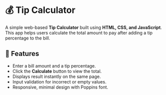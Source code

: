 # 💰 Tip Calculator

A simple web-based **Tip Calculator** built using **HTML, CSS, and JavaScript**.  
This app helps users calculate the total amount to pay after adding a tip percentage to the bill.


## 🚀 Features
- Enter a bill amount and a tip percentage.
- Click the **Calculate** button to view the total.
- Displays result instantly on the same page.
- Input validation for incorrect or empty values.
- Responsive, minimal design with Poppins font.
